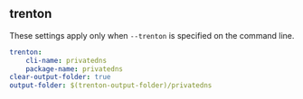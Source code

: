 
## trenton

These settings apply only when `--trenton` is specified on the command line.

``` yaml $(trenton)
trenton:
    cli-name: privatedns
    package-name: privatedns
clear-output-folder: true
output-folder: $(trenton-output-folder)/privatedns
```
